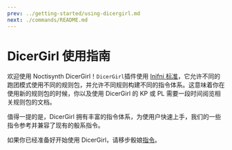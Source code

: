 ```yaml
---
prev: ../getting-started/using-dicergirl.md
next: ./commands/README.md
---
```

# DicerGirl 使用指南

欢迎使用 Noctisynth DicerGirl！`DicerGirl`插件使用 [Inifni 标准](https://github.com/HydroRoll-Team/infini)，它允许不同的跑团模式使用不同的规则包，并允许不同规则构建不同的指令体系。这意味着你在使用新的规则包的时候，你以及使用 DicerGirl 的 KP 或 PL 需要一段时间阅览相关规则包的文档。

值得一提的是，DicerGirl 拥有丰富的指令体系，为使用户快速上手，我们的一些指令参考并兼容了现有的骰系指令。

如果你已经准备好开始使用 DicerGirl，请移步骰娘[指令](./commands/README.md)。
